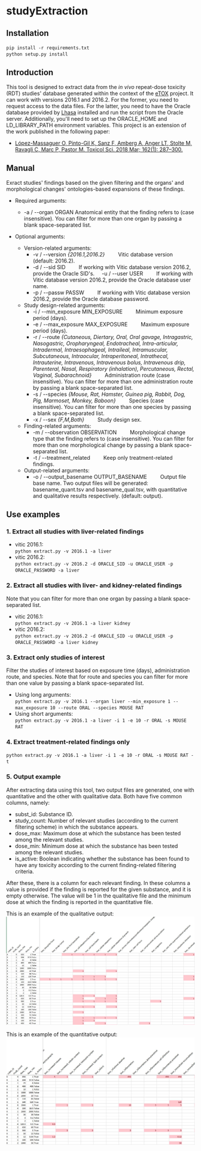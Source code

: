 # studyExtraction

## Installation
`pip install -r requirements.txt`  
`python setup.py install`

## Introduction
This tool is designed to extract data from the _in vivo_ repeat-dose toxicity (RDT) studies' database generated within the context of the [eTOX](http://www.etoxproject.eu/) project. It can work with versions 2016.1 and 2016.2. For the former, you need to request access to the data files. For the latter, you need to have the Oracle database provided by [Lhasa](https://www.lhasalimited.org/) installed and run the script from the Oracle server. Additionally, you'll need to set up the ORACLE_HOME and LD_LIBRARY_PATH environment variables.
This project is an extension of the work published in the following paper:
- [López-Massaguer O, Pinto-Gil K, Sanz F, Amberg A, Anger LT, Stolte M, Ravagli C, Marc P, Pastor M. Toxicol Sci. 2018 Mar; 162(1): 287–300.](https://www.ncbi.nlm.nih.gov/pmc/articles/PMC5837688/)

## Manual
Exract studies' findings based on the given filtering and the organs' and
morphological changes' ontologies-based expansions of these findings. 

- Required arguments:
  - -a / --organ ORGAN
Anatomical entity that the finding refers to (case insensitive). You can filter for more than one organ by passing a blank space-separated list. 

- Optional arguments:
  - Version-related arguments:
    - -v / --version _{2016.1,2016.2}_
&nbsp;&nbsp;&nbsp;&nbsp;&nbsp;&nbsp;&nbsp;&nbsp;Vitic database version (default: 2016.2).
    - -d / --sid SID
&nbsp;&nbsp;&nbsp;&nbsp;&nbsp;&nbsp;&nbsp;&nbsp;If working with Vitic database version 2016.2, provide the Oracle SID's.
&nbsp;&nbsp;&nbsp;&nbsp;-u / --user USER
&nbsp;&nbsp;&nbsp;&nbsp;&nbsp;&nbsp;&nbsp;&nbsp;If working with Vitic database version 2016.2, provide the Oracle database user name.
    - -p / --passw PASSW
&nbsp;&nbsp;&nbsp;&nbsp;&nbsp;&nbsp;&nbsp;&nbsp;If working with Vitic database version 2016.2, provide the Oracle database password.
  - Study design-related arguments:
    - -i / --min_exposure MIN_EXPOSURE
&nbsp;&nbsp;&nbsp;&nbsp;&nbsp;&nbsp;&nbsp;&nbsp;Minimum exposure period (days).
    - -e / --max_exposure MAX_EXPOSURE
&nbsp;&nbsp;&nbsp;&nbsp;&nbsp;&nbsp;&nbsp;&nbsp;Maximum exposure period (days).
    - -r / --route _{Cutaneous, Diertary, Oral, Oral gavage, Intragastric, Nasogastric, Oropharyngeal, Endotracheal, Intra-articular, Intradermal, Intraesophageal, Intraileal, Intramuscular, Subcutaneous, Intraocular, Intraperitoneal, Intrathecal, Intrauterine, Intravenous, Intravenous bolus, Intravenous drip, Parenteral, Nasal, Respiratory (inhalation), Percutaneous, Rectal, Vaginal, Subarachnoid}_
&nbsp;&nbsp;&nbsp;&nbsp;&nbsp;&nbsp;&nbsp;&nbsp;Administration route (case insensitive). You can filter for more than one administration route by passing a blank space-separated list.
    - -s / --species _{Mouse, Rat, Hamster, Guinea pig, Rabbit, Dog, Pig, Marmoset, Monkey, Baboon}_
&nbsp;&nbsp;&nbsp;&nbsp;&nbsp;&nbsp;&nbsp;&nbsp;Species (case insensitive). You can filter for more than one species by passing a blank space-separated list.
    - -x / --sex _{F,M,Both}_
&nbsp;&nbsp;&nbsp;&nbsp;&nbsp;&nbsp;&nbsp;&nbsp;Study design sex.
  - Finding-related arguments:
    - -m / --observation OBSERVATION
&nbsp;&nbsp;&nbsp;&nbsp;&nbsp;&nbsp;&nbsp;&nbsp;Morphological change type that the finding refers to (case insensitive). You can filter for more than one morphological change by passing a blank space-separated list.
    - -t / --treatment_related
&nbsp;&nbsp;&nbsp;&nbsp;&nbsp;&nbsp;&nbsp;&nbsp;Keep only treatment-related findings.
  - Output-related arguments:
    - -o / --output_basename OUTPUT_BASENAME
&nbsp;&nbsp;&nbsp;&nbsp;&nbsp;&nbsp;&nbsp;&nbsp;Output file base name. Two output files will be generated: basename_quant.tsv and basename_qual.tsv, with quantitative and qualitative results respectively. (default: output).

## Use examples
### 1. Extract all studies with liver-related findings
+ vitic 2016.1:  
  `python extract.py -v 2016.1 -a liver`
+ vitic 2016.2:  
  `python extract.py -v 2016.2 -d ORACLE_SID -u ORACLE_USER -p ORACLE_PASSWORD -a liver`

### 2. Extract all studies with liver- and kidney-related findings
Note that you can filter for more than one organ by passing a blank space-separated list.  
* vitic 2016.1:  
  `python extract.py -v 2016.1 -a liver kidney`  
* vitic 2016.2:  
  `python extract.py -v 2016.2 -d ORACLE_SID -u ORACLE_USER -p ORACLE_PASSWORD -a liver kidney`

### 3. Extract only studies of interest
Filter the studies of interest based on exposure time (days), administration route, and species. Note that for route and species you can filter for more than one value by passing a blank space-separated list.  
* Using long arguments:  
`python extract.py -v 2016.1 --organ liver --min_exposure 1 --max_exposure 10 --route ORAL --species MOUSE RAT`  
* Using short arguments:  
`python extract.py -v 2016.1 -a liver -i 1 -e 10 -r ORAL -s MOUSE RAT`

### 4. Extract treatment-related findings only
`python extract.py -v 2016.1 -a liver -i 1 -e 10 -r ORAL -s MOUSE RAT -t`

### 5. Output example
After extracting data using this tool, two output files are generated, one with quantitative and the other with qualitative data. Both have five common columns, namely:
- subst_id: Substance ID.
- study_count: Number of relevant studies (according to the current filtering scheme) in which the substance appears.
- dose_max: Maximum dose at which the substance has been tested among the relevant studies.
- dose_min: Minimum dose at which the substance has been tested among the relevant studies.
- is_active: Boolean indicating whether the substance has been found to have any toxicity according to the current finding-related filtering criteria.

After these, there is a column for each relevant finding. In these columns a value is provided if the finding is reported for the given substance, and it is empty otherwise. The value will be 1 in the qualitative file and the minimum dose at which the finding is reported in the quantitative file.

This is an example of the qualitative output: 
![qualiative](https://raw.githubusercontent.com/phi-grib/RDTextractor/master/img/qual.JPG)

This is an example of the quantitative output: 
![quantitative](https://raw.githubusercontent.com/phi-grib/RDTextractor/master/img/quant.JPG)
